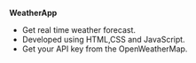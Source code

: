 **WeatherApp**

- Get real time weather forecast.
- Developed using HTML,CSS and JavaScript.
- Get your API key from the OpenWeatherMap.
